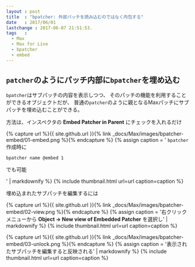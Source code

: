 ```yaml
---
layout : post
title  : "bpatcher: 外部パッチを読み込むのではなく内包する"
date   : 2017/06/01
lastchange : 2017-06-07 21:51:53.
tags   :
  - Max
  - Max for Live
  - bpatcher
  - embed
---
```


## `patcher`のようにパッチ内部に`bpatcher`を埋め込む

`bpatcher`はサブパッチの内容を表示しつつ、
そのパッチの機能を利用することができるオブジェクトだが、
普通の`patcher`のように親となるMaxパッチにサブパッチを埋め込むことができる。

方法は、インスペクタの **Embed Patcher in Parent** にチェックを入れるだけ

{% capture url %}{{ site.github.url }}{% link _docs/Max/images/bpatcher-embed/01-embed.png %}{% endcapture %}
{% assign caption = '
`bpatcher`作成時に

    bpatcher name @embed 1

でも可能

' | markdownify %}
{% include thumbnail.html url=url caption=caption %}

埋め込まれたサブパッチを編集するには

{% capture url %}{{ site.github.url }}{% link _docs/Max/images/bpatcher-embed/02-view.png %}{% endcapture %}
{% assign caption = '右クリックメニューから **Object -> New view of Embedded Patcher** を選択し' | markdownify %}
{% include thumbnail.html url=url caption=caption %}

{% capture url %}{{ site.github.url }}{% link _docs/Max/images/bpatcher-embed/03-unlock.png %}{% endcapture %}
{% assign caption = '表示されたサブパッチを編集すると反映される' | markdownify %}
{% include thumbnail.html url=url caption=caption %}


